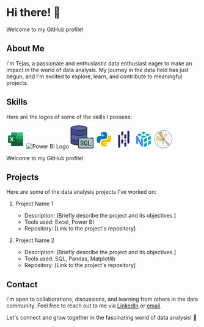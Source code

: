 # Hi there! 👋

Welcome to my GitHub profile!

## About Me

I'm Tejas, a passionate and enthusiastic data enthusiast eager to make an impact in the world of data analysis. My journey in the data field has just begun, and I'm excited to explore, learn, and contribute to meaningful projects.

## Skills

Here are the logos of some of the skills I possess:

![Excel Logo](/logos/icons8-excel-48.png)
![Power BI Logo](https://img.icons8.com/color/48/000000/power-bi.png)
![SQL Logo](/logos/icons8-sql-60.png)
![Python Logo](/logos/icons8-python-48.png)
![Pandas Logo](/logos/icons8-pandas-48.png)
![NumPy Logo](/logos/icons8-numpy-48.png)
![Matplotlib Logo](/logos/Matplotlib.png)

Welcome to my GitHub profile!

## Projects

Here are some of the data analysis projects I've worked on:

1. Project Name 1
   - Description: [Briefly describe the project and its objectives.]
   - Tools used: Excel, Power BI
   - Repository: [Link to the project's repository]

2. Project Name 2
   - Description: [Briefly describe the project and its objectives.]
   - Tools used: SQL, Pandas, Matplotlib
   - Repository: [Link to the project's repository]


## Contact

I'm open to collaborations, discussions, and learning from others in the data community. Feel free to reach out to me via [LinkedIn](https://www.linkedin.com/in/yourlinkedinprofile) or [email](mailto:tejasgorule39@gmail.com).

Let's connect and grow together in the fascinating world of data analysis! 🚀
